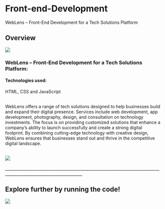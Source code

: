 # Front-end-Development
WebLens – Front-End Development for a Tech Solutions Platform
<h2>Overview</h2>
<img src="https://github.com/user-attachments/assets/9fa49ac2-a593-4a35-ba44-35bc16e4d911">
<br>
<p>
<h3>WebLens – Front-End Development for a Tech Solutions Platform: </h3>
<h4>Technologies used:</h4>
HTML, CSS and JavaScript
<br>
<br>
<p>WebLens offers a range of tech solutions designed to help businesses build and expand their digital presence. Services include web development, app development, photography, design, and consultation on technology investments. The focus is on providing customized solutions that enhance a company’s ability to launch successfully and create a strong digital footprint. By combining cutting-edge technology with creative design, WebLens ensures that businesses stand out and thrive in the competitive digital landscape. </p>
<br>

<img src="https://github.com/user-attachments/assets/32c8cdd9-5646-4813-885d-95e6b8d5ef53">
<br>
<br>
_____________________________________________________________________________________________________________________
<h2> Explore further by running the code! </h2>
<img src="https://github.com/user-attachments/assets/b234fdd5-2869-4eaf-a483-96e2d61667fb">
